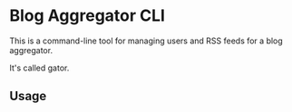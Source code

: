 # Blog Aggregator CLI

This is a command-line tool for managing users and RSS feeds for a blog aggregator.

It's called gator.

## Usage
